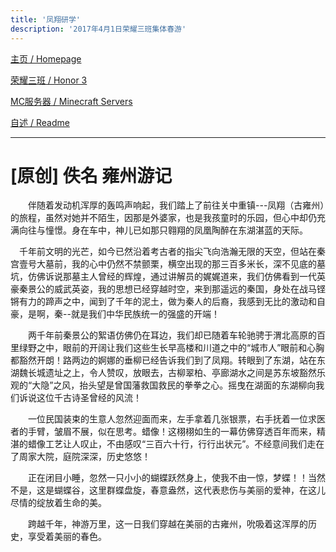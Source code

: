 ```yaml
---
title: '凤翔研学'
description: '2017年4月1日荣耀三班集体春游'
---
```


[主页 / Homepage](..)

[荣耀三班 / Honor 3](../honor3)

[MC服务器 / Minecraft Servers](../mc)

[自述 / Readme](../README)

------

# [原创] 佚名 雍州游记

　　伴随着发动机浑厚的轰鸣声响起，我们踏上了前往关中重镇---凤翔（古雍州）的旅程，虽然对她并不陌生，因那是外婆家，也是我孩童时的乐园，但心中却仍充满向往与憧憬。身在车中，神儿已如那只翱翔的凤凰陶醉在东湖湛蓝的天际。

　千年前文明的光芒，如今已然沿着考古者的指尖飞向浩瀚无限的天空，但站在秦宫壹号大墓前，我的心中仍然不禁颤栗，横空出现的那三百多米长，深不见底的墓坑，仿佛诉说那墓主人曾经的辉煌，通过讲解员的娓娓道来，我们仿佛看到一代英豪秦景公的威武英姿，我的思想已经穿越时空，来到那遥远的秦国，身处在战马铿锵有力的蹄声之中，闻到了千年的泥土，做为秦人的后裔，我感到无比的激动和自豪，是啊，秦--就是我们中华民族统一的强盛的开端！

　　两千年前秦景公的絮语仿佛仍在耳边，我们却已随着车轮驰骋于渭北高原的百里绿野之中，眼前的开阔让我们这些生长早高楼和川道之中的“城市人”眼前和心胸都豁然开朗！路两边的婀娜的垂柳已经告诉我们到了凤翔。转眼到了东湖，站在东湖魏长城遗址之上，令人赞叹，放眼去，古柳翠柏、亭廊湖水之间是苏东坡豁然乐观的“大隐”之风，抬头望是曾国藩救国救民的拳拳之心。摇曳在湖面的东湖柳向我们诉说这位千古诗圣曾经的风流！

 　　一位民国装束的生意人忽然迎面而来，左手拿着几张银票，右手抚着一位求医者的手臂，皱眉不展，似在思考。蜡像！这栩栩如生的一幕仿佛穿透百年而来，精湛的蜡像工艺让人叹止，不由感叹“三百六十行，行行出状元”。不经意间我们走在了周家大院，庭院深深，历史悠悠！

　　正在闭目小睡，忽然一只小小的蝴蝶跃然身上，使我不由一惊，梦蝶！！当然不是，这是蝴蝶谷，这里群蝶盘旋，春意盎然，这代表悲伤与美丽的爱神，在这儿尽情的绽放着生命的美。

　　跨越千年，神游万里，这一日我们穿越在美丽的古雍州，吮吸着这浑厚的历史，享受着美丽的春色。